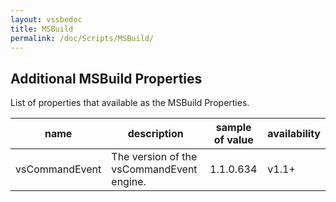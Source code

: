 ```yaml
---
layout: vssbedoc
title: MSBuild
permalink: /doc/Scripts/MSBuild/
---
```


## Additional MSBuild Properties

List of properties that available as the MSBuild Properties.

name           | description                              | sample of value  | availability
---------------|------------------------------------------|------------------|-------------
vsCommandEvent |The version of the vsCommandEvent engine. | 1.1.0.634        | v1.1+